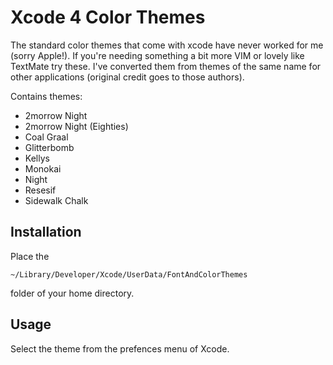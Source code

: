 Xcode 4 Color Themes
=============

The standard color themes that come with xcode have never worked for me (sorry Apple!). If you're needing something a bit more VIM or lovely like TextMate try these. I've converted them from themes of the same name for other applications (original credit goes to those authors).

Contains themes:

* 2morrow Night
* 2morrow Night (Eighties)
* Coal Graal
* Glitterbomb
* Kellys
* Monokai
* Night
* Resesif
* Sidewalk Chalk

Installation
-----------

Place the 

	~/Library/Developer/Xcode/UserData/FontAndColorThemes

folder of your home directory.

Usage
-----

Select the theme from the prefences menu of Xcode.